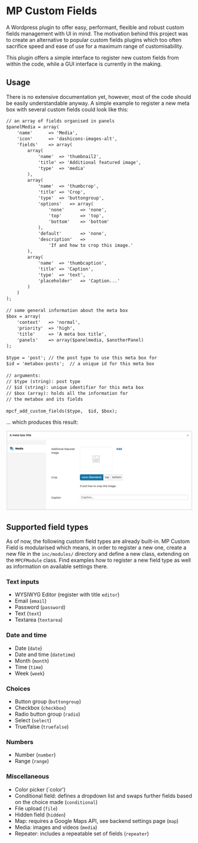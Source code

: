 # MP Custom Fields

A Wordpress plugin to offer easy, performant, flexible and robust custom fields management with UI in mind.
The motivation behind this project was to create an alternative to popular custom fields plugins which too often sacrifice speed and ease of use for a maximum range of customisability.

This plugin offers a simple interface to register new custom fields from within the code, while a GUI interface is currently in the making.

## Usage

There is no extensive documentation yet, however, most of the code should be easily understandable anyway. A simple example to register a new meta box with several custom fields could look like this:

    // an array of fields organised in panels
    $panelMedia = array(
	    'name'		=> 'Media',
		'icon'		=> 'dashicons-images-alt',
		'fields'	=> array(
			array(
				'name'	=> 'thumbnail2',
				'title'	=> 'Additional featured image',
				'type'	=> 'media'
			),
			array(
				'name'	=> 'thumbcrop',
				'title'	=> 'Crop',
				'type'	=> 'buttongroup',
				'options'	=> array(
					'none'		=> 'none',
					'top'		=> 'top',
					'bottom'	=> 'bottom'
				),
				'default'		=> 'none',
				'description'	=>
					'If and how to crop this image.'
			),
			array(
				'name'	=> 'thumbcaption',
				'title'	=> 'Caption',
				'type'	=> 'text',
				'placeholder'	=> 'Caption...'
			)
		)
    );

    // some general information about the meta box
    $box = array(
	    'context'	=> 'normal',
	    'priority'	=> 'high',
	    'title'		=> 'A meta box title',
	    'panels'	=> array($panelmedia, $anotherPanel)
    );
	
	$type = 'post';	// the post type to use this meta box for
	$id = 'metabox-posts';	// a unique id for this meta box
	
    // arguments:
    // $type (string): post type
    // $id (string): unique identifier for this meta box
    // $box (array): holds all the information for
    // the metabox and its fields
    
    mpcf_add_custom_fields($type,  $id, $box);

… which produces this result:

![The meta box created by the above code](https://github.com/thisancog/mp-custom-fields/blob/master/docs/exampleScreenshot.png)

## Supported field types
As of now, the following custom field types are already built-in. MP Custom Field is modularised which means, in order to register a new one, create a new file in the `inc/modules/` directory and define a new class, extending on the `MPCFModule` class. Find examples how to register a new field type as well as information on available settings there.

### Text inputs
- WYSIWYG Editor (register with title `editor`)
- Email (`email`)
- Password (`password`)
- Text (`text`)
- Textarea (`textarea`)

### Date and time
 - Date (`date`)
 - Date and time (`datetime`)
 - Month (`month`)
 - Time (`time`)
 - Week (`week`)
 
### Choices
 - Button group (`buttongroup`)
 - Checkbox (`checkbox`)
 - Radio button group (`radio`)
 - Select (`select`)
 - True/false (`truefalse`)

### Numbers
 - Number (`number`)
 - Range (`range`)

### Miscellaneous
 - Color picker (`color')
 - Conditional field: defines a dropdown list and swaps further fields based on the choice made (`conditional`)
 - File upload (`file`)
 - Hidden field (`hidden`)
 - Map: requires a Google Maps API, see backend settings page (`map`)
 - Media: images and videos (`media`)
 - Repeater: includes a repeatable set of fields (`repeater`)
